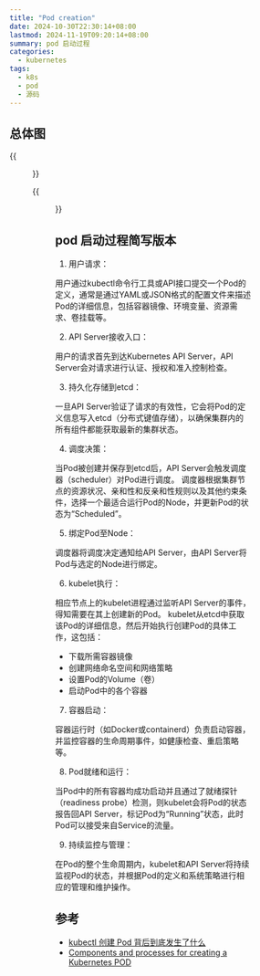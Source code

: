 ```yaml
---
title: "Pod creation"
date: 2024-10-30T22:30:14+08:00
lastmod: 2024-11-19T09:20:14+08:00
summary: pod 启动过程
categories:
  - kubernetes
tags:
  - k8s
  - pod
  - 源码
---
```



## 总体图
{{<figure src="./what-happens-when-k8s.svg#center" width=800px >}}

{{<figure src="./k8s-creation.gif#center" width=800px >}}

## pod 启动过程简写版本

1. 用户请求：

用户通过kubectl命令行工具或API接口提交一个Pod的定义，通常是通过YAML或JSON格式的配置文件来描述Pod的详细信息，包括容器镜像、环境变量、资源需求、卷挂载等。

2. API Server接收入口：

用户的请求首先到达Kubernetes API Server，API Server会对请求进行认证、授权和准入控制检查。

3. 持久化存储到etcd：

一旦API Server验证了请求的有效性，它会将Pod的定义信息写入etcd（分布式键值存储），以确保集群内的所有组件都能获取最新的集群状态。

4. 调度决策：

当Pod被创建并保存到etcd后，API Server会触发调度器（scheduler）对Pod进行调度。
调度器根据集群节点的资源状况、亲和性和反亲和性规则以及其他约束条件，选择一个最适合运行Pod的Node，并更新Pod的状态为“Scheduled”。

5. 绑定Pod至Node：

调度器将调度决定通知给API Server，由API Server将Pod与选定的Node进行绑定。

6. kubelet执行：

相应节点上的kubelet进程通过监听API Server的事件，得知需要在其上创建新的Pod。
kubelet从etcd中获取该Pod的详细信息，然后开始执行创建Pod的具体工作，这包括：
- 下载所需容器镜像
- 创建网络命名空间和网络策略
- 设置Pod的Volume（卷）
- 启动Pod中的各个容器

7. 容器启动：

容器运行时（如Docker或containerd）负责启动容器，并监控容器的生命周期事件，如健康检查、重启策略等。

8. Pod就绪和运行：

当Pod中的所有容器均成功启动并且通过了就绪探针（readiness probe）检测，则kubelet会将Pod的状态报告回API Server，标记Pod为“Running”状态，此时Pod可以接受来自Service的流量。

9. 持续监控与管理：

在Pod的整个生命周期内，kubelet和API Server将持续监视Pod的状态，并根据Pod的定义和系统策略进行相应的管理和维护操作。


## 参考

- [kubectl 创建 Pod 背后到底发生了什么](https://icloudnative.io/posts/what-happens-when-k8s)
- [Components and processes for creating a Kubernetes POD](https://community.veeam.com/kubernetes-korner-90/components-and-processes-for-creating-a-kubernetes-pod-6335)